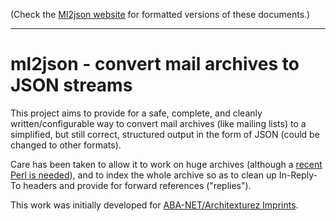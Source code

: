 (Check the [Ml2json website](http://ml2json.christianjaeger.ch/) for
formatted versions of these documents.)

---

ml2json - convert mail archives to JSON streams
===============================================

This project aims to provide for a safe, complete, and cleanly
written/configurable way to convert mail archives (like mailing lists)
to a simplified, but still correct, structured output in the form of
JSON (could be changed to other formats).

Care has been taken to allow it to work on huge archives (although a
[recent Perl is
needed](//recent_perl_needed_to_avoid_leaking.md)), and to
index the whole archive so as to clean up In-Reply-To headers and
provide for forward references ("replies").

This work was initially developed for [ABA-NET/Architexturez
Imprints](http://www.architexturez.net).
